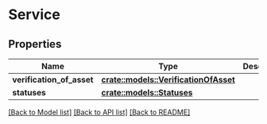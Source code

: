 # Service

## Properties

Name | Type | Description | Notes
------------ | ------------- | ------------- | -------------
**verification_of_asset** | [**crate::models::VerificationOfAsset**](VerificationOfAsset.md) |  | 
**statuses** | [**crate::models::Statuses**](Statuses.md) |  | 

[[Back to Model list]](../README.md#documentation-for-models) [[Back to API list]](../README.md#documentation-for-api-endpoints) [[Back to README]](../README.md)


